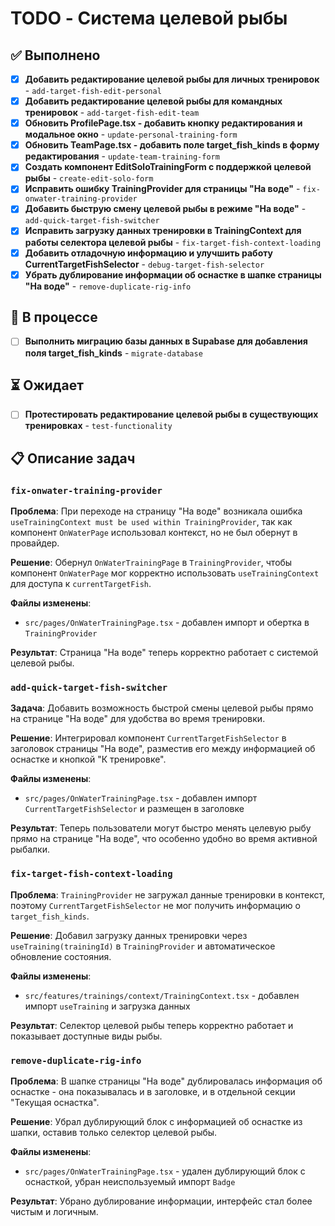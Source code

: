 # TODO - Система целевой рыбы

## ✅ Выполнено

- [x] **Добавить редактирование целевой рыбы для личных тренировок** - `add-target-fish-edit-personal`
- [x] **Добавить редактирование целевой рыбы для командных тренировок** - `add-target-fish-edit-team`
- [x] **Обновить ProfilePage.tsx - добавить кнопку редактирования и модальное окно** - `update-personal-training-form`
- [x] **Обновить TeamPage.tsx - добавить поле target_fish_kinds в форму редактирования** - `update-team-training-form`
- [x] **Создать компонент EditSoloTrainingForm с поддержкой целевой рыбы** - `create-edit-solo-form`
- [x] **Исправить ошибку TrainingProvider для страницы "На воде"** - `fix-onwater-training-provider`
- [x] **Добавить быструю смену целевой рыбы в режиме "На воде"** - `add-quick-target-fish-switcher`
- [x] **Исправить загрузку данных тренировки в TrainingContext для работы селектора целевой рыбы** - `fix-target-fish-context-loading`
- [x] **Добавить отладочную информацию и улучшить работу CurrentTargetFishSelector** - `debug-target-fish-selector`
- [x] **Убрать дублирование информации об оснастке в шапке страницы "На воде"** - `remove-duplicate-rig-info`

## 🔄 В процессе

- [ ] **Выполнить миграцию базы данных в Supabase для добавления поля target_fish_kinds** - `migrate-database`

## ⏳ Ожидает

- [ ] **Протестировать редактирование целевой рыбы в существующих тренировках** - `test-functionality`

## 📋 Описание задач

### `fix-onwater-training-provider`

**Проблема**: При переходе на страницу "На воде" возникала ошибка `useTrainingContext must be used within TrainingProvider`, так как компонент `OnWaterPage` использовал контекст, но не был обернут в провайдер.

**Решение**: Обернул `OnWaterTrainingPage` в `TrainingProvider`, чтобы компонент `OnWaterPage` мог корректно использовать `useTrainingContext` для доступа к `currentTargetFish`.

**Файлы изменены**:

- `src/pages/OnWaterTrainingPage.tsx` - добавлен импорт и обертка в `TrainingProvider`

**Результат**: Страница "На воде" теперь корректно работает с системой целевой рыбы.

### `add-quick-target-fish-switcher`

**Задача**: Добавить возможность быстрой смены целевой рыбы прямо на странице "На воде" для удобства во время тренировки.

**Решение**: Интегрировал компонент `CurrentTargetFishSelector` в заголовок страницы "На воде", разместив его между информацией об оснастке и кнопкой "К тренировке".

**Файлы изменены**:

- `src/pages/OnWaterTrainingPage.tsx` - добавлен импорт `CurrentTargetFishSelector` и размещен в заголовке

**Результат**: Теперь пользователи могут быстро менять целевую рыбу прямо на странице "На воде", что особенно удобно во время активной рыбалки.

### `fix-target-fish-context-loading`

**Проблема**: `TrainingProvider` не загружал данные тренировки в контекст, поэтому `CurrentTargetFishSelector` не мог получить информацию о `target_fish_kinds`.

**Решение**: Добавил загрузку данных тренировки через `useTraining(trainingId)` в `TrainingProvider` и автоматическое обновление состояния.

**Файлы изменены**:

- `src/features/trainings/context/TrainingContext.tsx` - добавлен импорт `useTraining` и загрузка данных

**Результат**: Селектор целевой рыбы теперь корректно работает и показывает доступные виды рыбы.

### `remove-duplicate-rig-info`

**Проблема**: В шапке страницы "На воде" дублировалась информация об оснастке - она показывалась и в заголовке, и в отдельной секции "Текущая оснастка".

**Решение**: Убрал дублирующий блок с информацией об оснастке из шапки, оставив только селектор целевой рыбы.

**Файлы изменены**:

- `src/pages/OnWaterTrainingPage.tsx` - удален дублирующий блок с оснасткой, убран неиспользуемый импорт `Badge`

**Результат**: Убрано дублирование информации, интерфейс стал более чистым и логичным.
